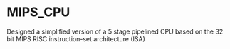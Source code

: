 # MIPS_CPU
 
Designed a simplified version of a 5 stage pipelined CPU based on the 32 bit MIPS RISC instruction-set architecture (ISA)
